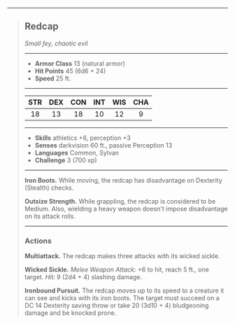 ***
> ## Redcap
> *Small fey, chaotic evil*
> 
> ***
> 
> - **Armor Class** 13 (natural armor)
> - **Hit Points** 45 (6d6 + 24)
> - **Speed** 25 ft.
> 
> ***
> 
> |STR|DEX|CON|INT|WIS|CHA|
> |:---:|:---:|:---:|:---:|:---:|:---:|
> |18|13|18|10|12|9|
> 
> ***
> 
> - **Skills** athletics +6, perception +3
> - **Senses** darkvision 60 ft., passive Perception 13
> - **Languages** Common, Sylvan
> - **Challenge** 3 (700 xp)
> 
> ***
> 
> **Iron Boots.** While moving, the redcap has disadvantage on Dexterity (Stealth) checks.
> 
> **Outsize Strength.** While grappling, the redcap is considered to be Medium. Also, wielding a heavy weapon doesn't impose disadvantage on its attack rolls.
> 
> ***
> 
> ### Actions
> **Multiattack.** The redcap makes three attacks with its wicked sickle.
> 
> **Wicked Sickle.** *Melee Weapon Attack:* +6 to hit, reach 5 ft., one target. *Hit:* 9 (2d4 + 4) slashing damage.
> 
> **Ironbound Pursuit.** The redcap moves up to its speed to a creature it can see and kicks with its iron boots. The target must succeed on a DC 14 Dexterity saving throw or take 20 (3d10 + 4) bludgeoning damage and be knocked prone.